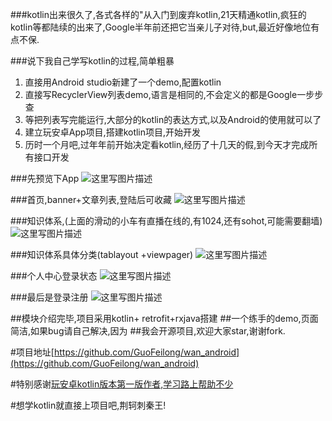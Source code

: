 ###kotlin出来很久了,各式各样的"从入门到废弃kotlin,21天精通kotlin,疯狂的kotlin等都陆续的出来了,Google半年前还把它当亲儿子对待,but,最近好像地位有点不保.

###说下我自己学写kotlin的过程,简单粗暴

 1. 直接用Android studio新建了一个demo,配置kotlin
 2. 直接写RecyclerView列表demo,语言是相同的,不会定义的都是Google一步步查
 3. 等把列表写完能运行,大部分的kotlin的表达方式,以及Android的使用就可以了
 4. 建立玩安卓App项目,搭建kotlin项目,开始开发
 5. 历时一个月吧,过年年前开始决定看kotlin,经历了十几天的假,到今天才完成所有接口开发
 
 ###先预览下App
![这里写图片描述](http://img.blog.csdn.net/2018030915414069?watermark/2/text/aHR0cDovL2Jsb2cuY3Nkbi5uZXQvZ2l2ZW1lYWNvbmRvbQ==/font/5a6L5L2T/fontsize/400/fill/I0JBQkFCMA==/dissolve/70)

###首页,banner+文章列表,登陆后可收藏
![这里写图片描述](http://img.blog.csdn.net/20180309154346455?watermark/2/text/aHR0cDovL2Jsb2cuY3Nkbi5uZXQvZ2l2ZW1lYWNvbmRvbQ==/font/5a6L5L2T/fontsize/400/fill/I0JBQkFCMA==/dissolve/70)


###知识体系,(上面的滑动的小车有直播在线的,有1024,还有sohot,可能需要翻墙)
![这里写图片描述](http://img.blog.csdn.net/20180309154442590?watermark/2/text/aHR0cDovL2Jsb2cuY3Nkbi5uZXQvZ2l2ZW1lYWNvbmRvbQ==/font/5a6L5L2T/fontsize/400/fill/I0JBQkFCMA==/dissolve/70)

###知识体系具体分类(tablayout +viewpager)
![这里写图片描述](http://img.blog.csdn.net/20180309154624813?watermark/2/text/aHR0cDovL2Jsb2cuY3Nkbi5uZXQvZ2l2ZW1lYWNvbmRvbQ==/font/5a6L5L2T/fontsize/400/fill/I0JBQkFCMA==/dissolve/70)


###个人中心登录状态
![这里写图片描述](http://img.blog.csdn.net/20180309154727525?watermark/2/text/aHR0cDovL2Jsb2cuY3Nkbi5uZXQvZ2l2ZW1lYWNvbmRvbQ==/font/5a6L5L2T/fontsize/400/fill/I0JBQkFCMA==/dissolve/70)


###最后是登录注册
![这里写图片描述](http://img.blog.csdn.net/20180309154817284?watermark/2/text/aHR0cDovL2Jsb2cuY3Nkbi5uZXQvZ2l2ZW1lYWNvbmRvbQ==/font/5a6L5L2T/fontsize/400/fill/I0JBQkFCMA==/dissolve/70)


##模块介绍完毕,项目采用kotlin+ retrofit+rxjava搭建
##一个练手的demo,页面简洁,如果bug请自己解决,因为
##我会开源项目,欢迎大家star,谢谢fork.


#项目地址[https://github.com/GuoFeilong/wan_android](https://github.com/GuoFeilong/wan_android)







#特别感谢[玩安卓kotlin版本第一版作者,学习路上帮助不少](https://github.com/wangzailfm/WanAndroidClient)

#想学kotlin就直接上项目吧,荆轲刺秦王!
